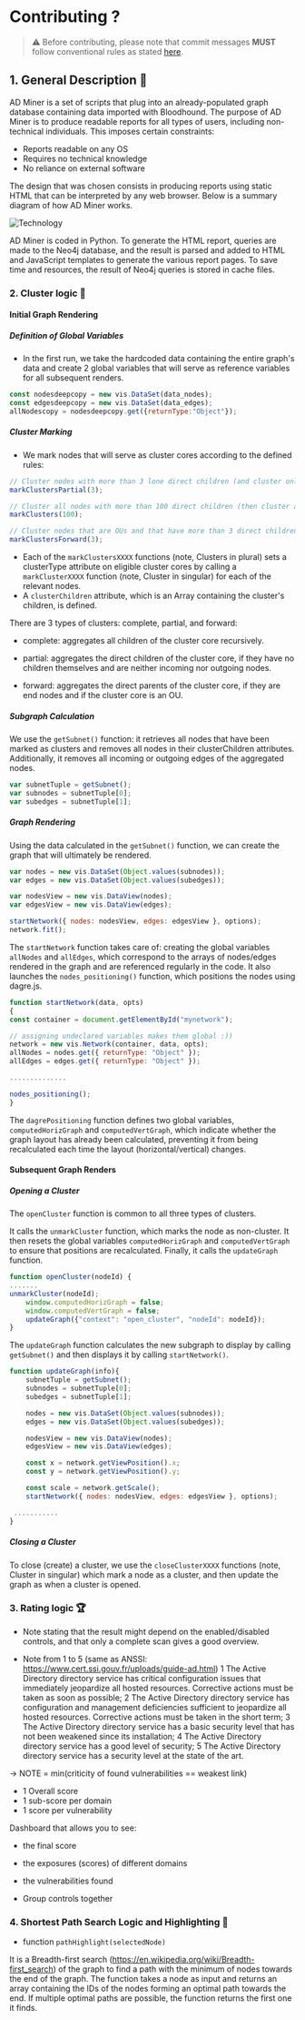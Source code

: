 # Contributing ? 

> :warning: Before contributing, please note that commit messages **MUST** follow conventional rules as stated [here](https://gist.github.com/qoomon/5dfcdf8eec66a051ecd85625518cfd13). 

## 1. General Description 🔧

AD Miner is a set of scripts that plug into an already-populated graph database containing data imported with Bloodhound. The purpose of AD Miner is to produce readable reports for all types of users, including non-technical individuals. This imposes certain constraints:

- Reports readable on any OS
- Requires no technical knowledge
- No reliance on external software

The design that was chosen consists in producing reports using static HTML that can be interpreted by any web browser.
Below is a summary diagram of how AD Miner works.

![Technology](doc/img/technology.png)

AD Miner is coded in Python. To generate the HTML report, queries are made to the Neo4j database, and the result is parsed and added to HTML and JavaScript templates to generate the various report pages. To save time and resources, the result of Neo4j queries is stored in cache files.




### 2. Cluster logic 🔎

#### Initial Graph Rendering

##### Definition of Global Variables

- In the first run, we take the hardcoded data containing the entire graph's data and create 2 global variables that will serve as reference variables for all subsequent renders.

```js
const nodesdeepcopy = new vis.DataSet(data_nodes);
const edgesdeepcopy = new vis.DataSet(data_edges);
allNodescopy = nodesdeepcopy.get({returnType:"Object"});
```

##### Cluster Marking

- We mark nodes that will serve as cluster cores according to the defined rules:

```js
// Cluster nodes with more than 3 lone direct children (and cluster only these children)
markClustersPartial(3);

// Cluster all nodes with more than 100 direct children (then cluster all children recursively)
markClusters(100);

// Cluster nodes that are OUs and that have more than 3 direct children that are ending nodes
markClustersForward(3);
```

- Each of the `markClustersXXXX` functions (note, Clusters in plural) sets a clusterType attribute on eligible cluster cores by calling a `markClusterXXXX` function (note, Cluster in singular) for each of the relevant nodes.
- A `clusterChildren` attribute, which is an Array containing the cluster's children, is defined.

There are 3 types of clusters: complete, partial, and forward: 

- complete: aggregates all children of the cluster core recursively.

- partial: aggregates the direct children of the cluster core, if they have no children themselves and are neither incoming nor outgoing nodes.

- forward: aggregates the direct parents of the cluster core, if they are end nodes and if the cluster core is an OU.

##### Subgraph Calculation
We use the `getSubnet()` function: it retrieves all nodes that have been marked as clusters and removes all nodes in their clusterChildren attributes. Additionally, it removes all incoming or outgoing edges of the aggregated nodes.

```js
var subnetTuple = getSubnet();
var subnodes = subnetTuple[0];
var subedges = subnetTuple[1];
```


##### Graph Rendering
Using the data calculated in the `getSubnet()` function, we can create the graph that will ultimately be rendered.


```js
var nodes = new vis.DataSet(Object.values(subnodes));
var edges = new vis.DataSet(Object.values(subedges));

var nodesView = new vis.DataView(nodes);
var edgesView = new vis.DataView(edges);

startNetwork({ nodes: nodesView, edges: edgesView }, options);
network.fit();
```

The `startNetwork` function takes care of: creating the global variables `allNodes` and `allEdges`, which correspond to the arrays of nodes/edges rendered in the graph and are referenced regularly in the code. It also launches the `nodes_positioning()` function, which positions the nodes using dagre.js.

```js
function startNetwork(data, opts)
{
const container = document.getElementById("mynetwork");

// assigning undeclared variables makes them global :))
network = new vis.Network(container, data, opts);
allNodes = nodes.get({ returnType: "Object" });
allEdges = edges.get({ returnType: "Object" });

..............

nodes_positioning();
}
```


The `dagrePositioning` function defines two global variables, `computedHorizGraph` and `computedVertGraph`, which indicate whether the graph layout has already been calculated, preventing it from being recalculated each time the layout (horizontal/vertical) changes.

#### Subsequent Graph Renders
##### Opening a Cluster
The `openCluster` function is common to all three types of clusters.

It calls the `unmarkCluster` function, which marks the node as non-cluster. It then resets the global variables `computedHorizGraph` and `computedVertGraph` to ensure that positions are recalculated. Finally, it calls the `updateGraph` function.

```js
function openCluster(nodeId) {
.......
unmarkCluster(nodeId);
    window.computedHorizGraph = false;
    window.computedVertGraph = false;
    updateGraph({"context": "open_cluster", "nodeId": nodeId});
}
```

The `updateGraph` function calculates the new subgraph to display by calling `getSubnet()` and then displays it by calling `startNetwork()`.

```js
function updateGraph(info){
    subnetTuple = getSubnet();
    subnodes = subnetTuple[0];
    subedges = subnetTuple[1];

    nodes = new vis.DataSet(Object.values(subnodes));
    edges = new vis.DataSet(Object.values(subedges));

    nodesView = new vis.DataView(nodes);
    edgesView = new vis.DataView(edges);

    const x = network.getViewPosition().x;
    const y = network.getViewPosition().y;

    const scale = network.getScale();
    startNetwork({ nodes: nodesView, edges: edgesView }, options);

 ...........
}
```

##### Closing a Cluster

To close (create) a cluster, we use the `closeClusterXXXX` functions (note, Cluster in singular) which mark a node as a cluster, and then update the graph as when a cluster is opened.

### 3. Rating logic 🏆

- Note stating that the result might depend on the enabled/disabled controls, and that only a complete scan gives a good overview.

- Note from 1 to 5 (same as ANSSI: https://www.cert.ssi.gouv.fr/uploads/guide-ad.html)
  1 The Active Directory directory service has critical configuration issues that immediately jeopardize all hosted resources. Corrective actions must be taken as soon as possible;
  2 The Active Directory directory service has configuration and management deficiencies sufficient to jeopardize all hosted resources. Corrective actions must be taken in the short term;
  3 The Active Directory directory service has a basic security level that has not been weakened since its installation;
  4 The Active Directory directory service has a good level of security;
  5 The Active Directory directory service has a security level at the state of the art.

-> NOTE = min(criticity of found vulnerabilities == weakest link)

- 1 Overall score
- 1 sub-score per domain
- 1 score per vulnerability

Dashboard that allows you to see:
- the final score
- the exposures (scores) of different domains
- the vulnerabilities found

- Group controls together


### 4. Shortest Path Search Logic and Highlighting 🎯

- function `pathHighlight(selectedNode)`

 It is a Breadth-first search (https://en.wikipedia.org/wiki/Breadth-first_search) of the graph to find a path with the minimum of nodes towards the end of the graph. The function takes a node as input and returns an array containing the IDs of the nodes forming an optimal path towards the end. If multiple optimal paths are possible, the function returns the first one it finds.






